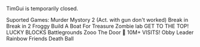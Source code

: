 TimGui is temporarily closed.

Suported Games:
Murder Mystory 2 (Act. with gun don't worked)
Break in 
Break in 2
Froggy
Build A Boat For Treasure
Zombie lab
GET TO THE TOP!
LUCKY BLOCKS Battlegrounds
Zooo
The Door 🚪 10M+ VISITS!
Obby Leader
Rainbow Friends
Death Ball
